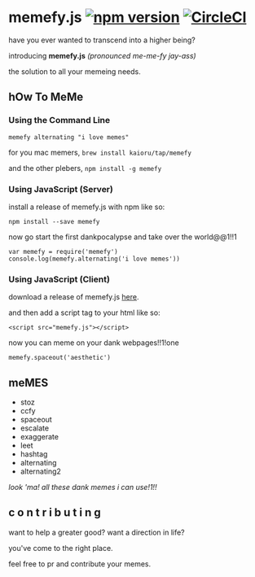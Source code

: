 # memefy.js [![npm version](https://badge.fury.io/js/memefy.svg)](https://badge.fury.io/js/memefy) [![CircleCI](https://circleci.com/gh/Kaioru/memefy.js.svg?style=svg)](https://circleci.com/gh/Kaioru/memefy.js)
have you ever wanted to transcend into a higher being?

introducing **memefy.js** *(pronounced me-me-fy jay-ass)*

the solution to all your memeing needs.

## hOw To MeMe
### Using the Command Line
```
memefy alternating "i love memes"
```
for you mac memers, `brew install kaioru/tap/memefy`

and the other plebers, `npm install -g memefy`
### Using JavaScript (Server)
install a release of memefy.js with npm like so:
```
npm install --save memefy
```
now go start the first dankpocalypse and take over the world@@1!!1
```
var memefy = require('memefy')
console.log(memefy.alternating('i love memes'))
```
### Using JavaScript (Client)
download a release of memefy.js [here](https://github.com/Kaioru/memefy.js/releases).

and then add a script tag to your html like so:
```
<script src="memefy.js"></script>
```
now you can meme on your dank webpages!!1!one
```
memefy.spaceout('aesthetic')
```

## meMES
* stoz
* ccfy
* spaceout
* escalate
* exaggerate
* leet
* hashtag
* alternating
* alternating2

*look 'ma! all these dank memes i can use!1!!*

## c o n t r i b u t i n g
want to help a greater good? want a direction in life?

you've come to the right place.

feel free to pr and contribute your memes.
